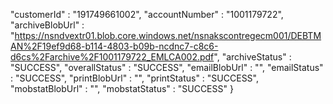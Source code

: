 "customerId" : "191749661002",
    "accountNumber" : "1001179722",
    "archiveBlobUrl" : "https://nsndvextr01.blob.core.windows.net/nsnakscontregecm001/DEBTMAN%2F19ef9d68-b114-4803-b09b-ncdnc7-c8c6-d6cs%2Farchive%2F1001179722_EMLCA002.pdf",
    "archiveStatus" : "SUCCESS",
    "overallStatus" : "SUCCESS",
    "emailBlobUrl" : "",
    "emailStatus" : "SUCCESS",
    "printBlobUrl" : "",
    "printStatus" : "SUCCESS",
    "mobstatBlobUrl" : "",
    "mobstatStatus" : "SUCCESS"
  }
